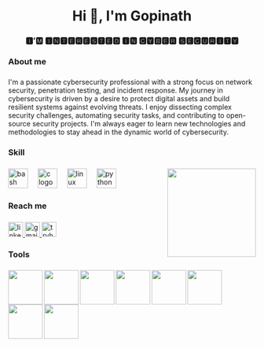 <h1 align="center">Hi 👋, I'm Gopinath</h1>

###

<h3 align="center">🅸’🅼 🅸🅽🆃🅴🆁🅴🆂🆃🅴🅳 🅸🅽 🅲🆈🅱🅴🆁 🆂🅴🅲🆄🆁🅸🆃🆈</h3>

###

<h3 align="left">About me</h3>

###

<p align="left">I'm a passionate cybersecurity professional with a strong focus on network security, penetration testing, and incident response. My journey in cybersecurity is driven by a desire to protect digital assets and build resilient systems against evolving threats. I enjoy dissecting complex security challenges, automating security tasks, and contributing to open-source security projects. I'm always eager to learn new technologies and methodologies to stay ahead in the dynamic world of cybersecurity.</p>

###

<h3 align="left">Skill</h3>

###

<img align="right" height="180" src="https://tryhackme-images.s3.amazonaws.com/user-avatars/61a7aee5466f2500415ffeeb-1707091688278"  />

###

<div align="left">
  <img src="https://cdn.jsdelivr.net/gh/devicons/devicon/icons/bash/bash-original.svg" height="40" alt="bash logo"  />
  <img width="12" />
  <img src="https://cdn.jsdelivr.net/gh/devicons/devicon/icons/c/c-original.svg" height="40" alt="c logo"  />
  <img width="12" />
  <img src="https://cdn.jsdelivr.net/gh/devicons/devicon/icons/linux/linux-original.svg" height="40" alt="linux logo"  />
  <img width="12" />
  <img src="https://cdn.jsdelivr.net/gh/devicons/devicon/icons/python/python-original.svg" height="40" alt="python logo"  />
</div>

###

<h3 align="left">Reach me</h3>

###

<div align="left">
  <a href=" linkdin.com      " target="_blank">
    <img src="https://img.shields.io/static/v1?message=LinkedIn&logo=linkedin&label=&color=0077B5&logoColor=white&labelColor=&style=for-the-badge" height="30" alt="linkedin logo"  />
  </a>
  <a href="gmail.com" target="_blank">
    <img src="https://img.shields.io/static/v1?message=Gmail&logo=gmail&label=&color=D14836&logoColor=white&labelColor=&style=for-the-badge" height="30" alt="gmail logo"  />
  </a>
  <a href="https://tryhackme.com/p/gopi0606" target="_blank">
    <img src="https://img.shields.io/static/v1?message=TryHackMe&logo=tryhackme&label=&color=88cc14&logoColor=white&labelColor=&style=for-the-badge" height="30" alt="tryhackme logo"  />
  </a>
</div>

###

<h3 align="left">Tools</h3>

###

<img align="left" height="70" src="https://www.liquidweb.com/wp-content/uploads/2024/03/nmap-logo-256x256-1.png"  />

###

<img align="left" height="70" src="https://www.synetis.com/wp-content/uploads/2016/02/Burp-Suite-Pro.png"  />

###

<img align="left" height="70" src="https://encrypted-tbn0.gstatic.com/images?q=tbn:ANd9GcTmamMu2Oz-ATk2Kk8DxvANrOxeEPhaPCtW1q3NvJut-f5twYHN"  />

###

<img align="left" height="70" src="https://encrypted-tbn0.gstatic.com/images?q=tbn:ANd9GcTTJzkDKpUyJ0aNjvFw4yH0DZGxfTqymkNilA&s"  />

###

<img align="left" height="70" src="https://www.citypng.com/public/uploads/preview/cisco-square-blue-logo-icon-png-735811696612218gzoiadfplh.png"  />

###

<img align="left" height="70" src="https://miro.medium.com/1*xf-3MVfi_oXhw7B_ywh5WQ.jpeg"  />

###

<img align="left" height="70" src="https://i.redd.it/20d6i256yjmc1.png"  />

###

<img align="left" height="70" src="https://www.impactqa.com/wp-content/uploads/2019/08/metasploit-1-300x238.jpg"  />

###
